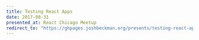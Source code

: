 ```yaml
---
title: Testing React Apps
date: 2017-08-31
presented_at: React Chicago Meetup
redirect_to: "https://ghpages.joshbeckman.org/presents/testing-react-apps"
---
```


<script>
  window.location = 'https://docs.google.com/presentation/d/1j6ebPESZA371ms8YLDHD4j22gl5sTtLfK9pJHDEkIBs/edit?ts=59952218#slide=id.p';
</script>
